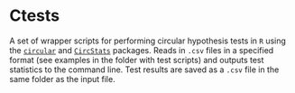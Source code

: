 # Ctests
A set of wrapper scripts for performing circular hypothesis tests in ```R```
using the [```circular```](https://cran.r-project.org/web/packages/circular/index.html) and [```CircStats```](https://cran.r-project.org/web/packages/CircStats/) packages.
Reads in ```.csv``` files in a specified format (see examples in the folder with test scripts) and outputs
test statistics to the command line. 
Test results are saved as a ```.csv``` file in the same folder as the input file.
